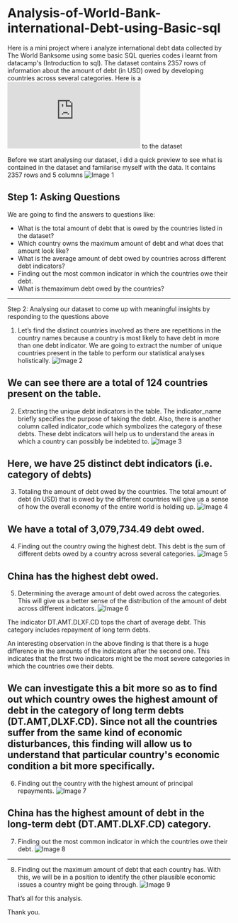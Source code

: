 # Analysis-of-World-Bank-international-Debt-using-Basic-sql
Here is a mini project where i analyze international debt data collected by The World Banksome using some basic SQL queries codes i learnt from datacamp's (Introduction to sql). The dataset contains 2357 rows of information about the amount of debt (in USD) owed by developing countries across several categories.
Here is a ![Link](https://github.com/MariamAdekanye/Analysis-of-World-Bank-international-Debt-using-Basic-sql/blob/main/international_debt.sql) to the dataset

Before we start analysing our dataset, i did a quick preview to see what is contained in the dataset and familarise myself with the data. It contains 2357 rows and 5 columns
![Image 1](https://github.com/MariamAdekanye/Analysis-of-World-Bank-international-Debt-using-Basic-sql/blob/main/image1.png)

## Step 1: Asking Questions
We are going to find the answers to questions like:

* What is the total amount of debt that is owed by the countries listed in the dataset?
* Which country owns the maximum amount of debt and what does that amount look like?
* What is the average amount of debt owed by countries across different debt indicators?
* Finding out the most common indicator in which the countries owe their debt.
* What is themaximum debt owed by the countries?

------------------------------------------------------------------

Step 2: Analysing our dataset to come up with meaningful insights by responding to the questions above

1. Let’s find the distinct countries involved as there are repetitions in the country names because a country is most likely to have debt in more than one debt indicator. We are going to extract the number of unique countries present in the table to perform our statistical analyses holistically.
![Image 2](https://github.com/MariamAdekanye/Analysis-of-World-Bank-international-Debt-using-Basic-sql/blob/main/2022-08-04%20(4).png)


We can see there are a total of 124 countries present on the table.
---------------------------------------------------------------------

2. Extracting the unique debt indicators in the table. The indicator_name briefly specifies the purpose of taking the debt. Also, there is another column called indicator_code which symbolizes the category of these debts. These debt indicators will help us to understand the areas in which a country can possibly be indebted to.
![Image 3](https://github.com/MariamAdekanye/Analysis-of-World-Bank-international-Debt-using-Basic-sql/blob/main/2022-08-04%20(6).png)

Here, we have 25 distinct debt indicators (i.e. category of debts)
------------------------------------------------------------------------

3. Totaling the amount of debt owed by the countries. The total amount of debt (in USD) that is owed by the different countries will give us a sense of how the overall economy of the entire world is holding up.
![Image 4](https://github.com/MariamAdekanye/Analysis-of-World-Bank-international-Debt-using-Basic-sql/blob/main/2022-08-04%20(8).png)



We have a total of 3,079,734.49 debt owed.
------------------------------------------------------------


4. Finding out the country owing the highest debt. This debt is the sum of different debts owed by a country across several categories.
![Image 5](https://github.com/MariamAdekanye/Analysis-of-World-Bank-international-Debt-using-Basic-sql/blob/main/2022-08-04%20(10).png)

China has the highest debt owed.
------------------------------------------------------------------------


5. Determining the average amount of debt owed across the categories. This will give us a better sense of the distribution of the amount of debt across different indicators.
![Image 6](https://github.com/MariamAdekanye/Analysis-of-World-Bank-international-Debt-using-Basic-sql/blob/main/2022-08-04%20(14).png)

The indicator DT.AMT.DLXF.CD tops the chart of average debt. This category includes repayment of long term debts.

An interesting observation in the above finding is that there is a huge difference in the amounts of the indicators after the second one. This indicates that the first two indicators might be the most severe categories in which the countries owe their debts.

We can investigate this a bit more so as to find out which country owes the highest amount of debt in the category of long term debts (DT.AMT,DLXF.CD). Since not all the countries suffer from the same kind of economic disturbances, this finding will allow us to understand that particular country's economic condition a bit more specifically.
-----------------------------------------------------------------------


6. Finding out the country with the highest amount of principal repayments.
![Image 7](https://github.com/MariamAdekanye/Analysis-of-World-Bank-international-Debt-using-Basic-sql/blob/main/2022-08-04%20(16).png)

China has the highest amount of debt in the long-term debt (DT.AMT.DLXF.CD) category.
----------------------------------------------------------------------------------------


7. Finding out the most common indicator in which the countries owe their debt.
![Image 8](https://github.com/MariamAdekanye/Analysis-of-World-Bank-international-Debt-using-Basic-sql/blob/main/2022-08-04%20(18).png)
------------------------------------------------------------

8. Finding out the maximum amount of debt that each country has. With this, we will be in a position to identify the other plausible economic issues a country might be going through.
![Image 9](https://github.com/MariamAdekanye/Analysis-of-World-Bank-international-Debt-using-Basic-sql/blob/main/2022-08-04%20(20).png)

That’s all for this analysis.

Thank you.


